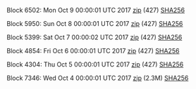 Block 6502: Mon Oct  9 00:00:01 UTC 2017 [zip](https://transfer.sh/E2Xwa/bootstrap.dat.20171009.zip) (427) [SHA256](https://transfer.sh/3LiOH/sha256.txt)

Block 5950: Sun Oct  8 00:00:01 UTC 2017 [zip](https://transfer.sh/WGkdB/bootstrap.dat.20171008.zip) (427) [SHA256](https://transfer.sh/s7zHb/sha256.txt)

Block 5399: Sat Oct  7 00:00:02 UTC 2017 [zip](https://transfer.sh/I9U3K/bootstrap.dat.20171007.zip) (427) [SHA256](https://transfer.sh/ezPHP/sha256.txt)

Block 4854: Fri Oct  6 00:00:01 UTC 2017 [zip](https://transfer.sh/v1QXe/bootstrap.dat.20171006.zip) (427) [SHA256](https://transfer.sh/LqLpX/sha256.txt)

Block 4304: Thu Oct  5 00:00:01 UTC 2017 [zip](https://transfer.sh/If8zC/bootstrap.dat.20171005.zip) (427) [SHA256](https://transfer.sh/g8gZH/sha256.txt)

Block 7346: Wed Oct  4 00:00:01 UTC 2017 [zip](https://transfer.sh/H8Mc7/bootstrap.dat.20171004.zip) (2.3M) [SHA256](https://transfer.sh/Y73Zx/sha256.txt)

